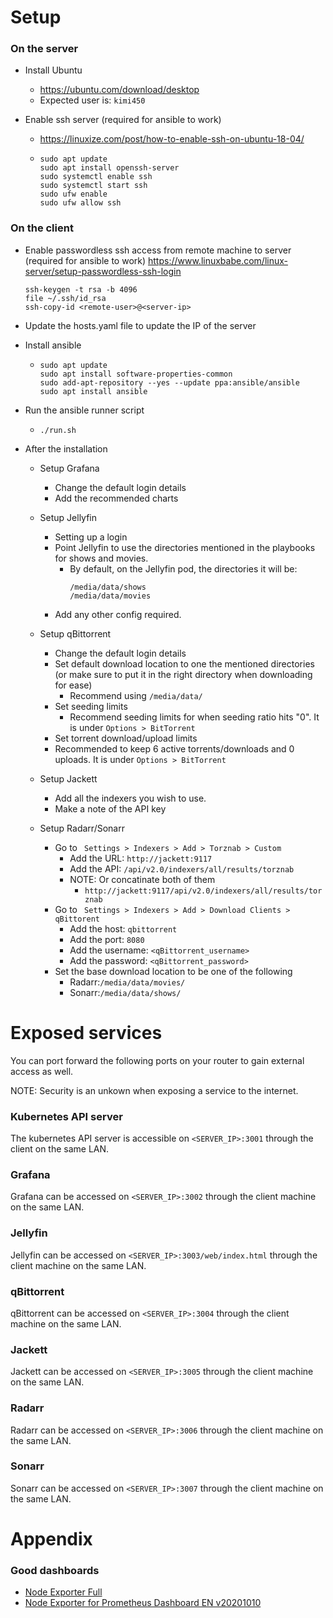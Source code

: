 # Setup
### On the server

- Install Ubuntu
  - https://ubuntu.com/download/desktop
  - Expected user is: `kimi450`

- Enable ssh server (required for ansible to work)
  - https://linuxize.com/post/how-to-enable-ssh-on-ubuntu-18-04/
  -  ```
     sudo apt update
     sudo apt install openssh-server
     sudo systemctl enable ssh
     sudo systemctl start ssh
     sudo ufw enable
     sudo ufw allow ssh
     ```

### On the client

- Enable passwordless ssh access from remote machine to server (required for ansible to work)
    https://www.linuxbabe.com/linux-server/setup-passwordless-ssh-login
    ```
    ssh-keygen -t rsa -b 4096
    file ~/.ssh/id_rsa
    ssh-copy-id <remote-user>@<server-ip>
    ```

- Update the hosts.yaml file to update the IP of the server

- Install ansible
  - ```
    sudo apt update
    sudo apt install software-properties-common
    sudo add-apt-repository --yes --update ppa:ansible/ansible
    sudo apt install ansible
    ```

- Run the ansible runner script
  - `./run.sh`

- After the installation

  - Setup Grafana 
    - Change the default login details 
    - Add the recommended charts

  - Setup Jellyfin
    - Setting up a login 
    - Point Jellyfin to use the directories mentioned in the playbooks for shows and movies.
      - By default, on the Jellyfin pod, the directories it will be:
        ```
        /media/data/shows
        /media/data/movies
        ```
    - Add any other config required.

  - Setup qBittorrent
    - Change the default login details 
    - Set default download location to one the mentioned directories (or make sure to put it in the right directory when downloading for ease)
      - Recommend using ``/media/data/``
    - Set seeding limits
      - Recommend seeding limits for when seeding ratio hits "0". It is under ``Options > BitTorrent``
    - Set torrent download/upload limits
     - Recommended to keep 6 active torrents/downloads and 0 uploads. It is under ``Options > BitTorrent``
  - Setup Jackett
    - Add all the indexers you wish to use.
    - Make a note of the API key

  - Setup Radarr/Sonarr
    - Go to `` Settings > Indexers > Add > Torznab > Custom``
      - Add the URL: ``http://jackett:9117``
      - Add the API: ``/api/v2.0/indexers/all/results/torznab``
      - NOTE: Or concatinate both of them
        - ``http://jackett:9117/api/v2.0/indexers/all/results/torznab``
    - Go to `` Settings > Indexers > Add > Download Clients > qBittorent``
      - Add the host: ``qbittorrent``
      - Add the port: ``8080``
      - Add the username: ``<qBittorrent_username>``
      - Add the password: ``<qBittorrent_password>``
    - Set the base download location to be one of the following
      - Radarr:``/media/data/movies/``
      - Sonarr:``/media/data/shows/``

# Exposed services
You can port forward the following ports on your router to gain external access as well.

NOTE: Security is an unkown when exposing a service to the internet.

### Kubernetes API server
The kubernetes API server is accessible on `<SERVER_IP>:3001` through the client on the same LAN.

### Grafana
Grafana can be accessed on `<SERVER_IP>:3002` through the client machine on the same LAN.

### Jellyfin
Jellyfin can be accessed on `<SERVER_IP>:3003/web/index.html` through the client machine on the same LAN.

### qBittorrent
qBittorrent can be accessed on `<SERVER_IP>:3004` through the client machine on the same LAN.

### Jackett
Jackett can be accessed on `<SERVER_IP>:3005` through the client machine on the same LAN.

### Radarr
Radarr can be accessed on `<SERVER_IP>:3006` through the client machine on the same LAN.

### Sonarr
Sonarr can be accessed on `<SERVER_IP>:3007` through the client machine on the same LAN.


# Appendix

### Good dashboards
- [Node Exporter Full](https://grafana.com/grafana/dashboards/1860)
- [Node Exporter for Prometheus Dashboard EN v20201010](https://grafana.com/grafana/dashboards/11074)
